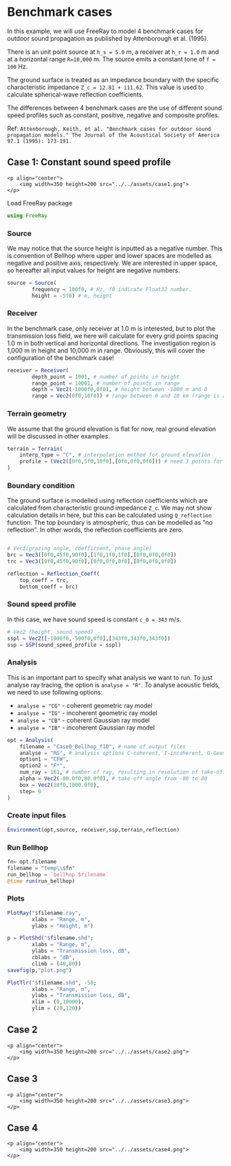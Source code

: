 # Benchmark cases

In this example, we will use FreeRay to model 4 benchmark cases for outdoor sound propagation as published by Attenborough et al. (1995).


There is an unit point source at ``h_s = 5.0`` m, a receiver at ``h_r = 1.0`` m and at a horizontal range ``R=10,000`` m. The source emits a constant tone of ``f = 100`` Hz.

The ground surface is treated as an impedance boundary with the specific characteristic impedance ``Z_c = 12.81 + i11.62``. This value is used to calculate spherical-wave reflection coefficients.

The differences between 4 benchmark cases are the use of different sound speed profiles such as constant, positive, negative and composite profiles.

Ref: `Attenborough, Keith, et al. "Benchmark cases for outdoor sound propagation models." The Journal of the Acoustical Society of America 97.1 (1995): 173-191.`


## Case 1: Constant sound speed profile

```@raw html
<p align="center">
    <img width=350 height=200 src="../../assets/case1.png">
</p>
```


Load FreeRay package

```julia
using FreeRay
```

### Source

We may notice that the source height is inputted as a negative number. This is convention of Bellhop where upper and lower spaces are modelled as negative and positive axis, respectively. We are interested in upper space, so hereafter all input values for height are negative numbers.

```julia
source = Source(
        frequency = 100f0, # Hz, f0 indicate Float32 number.
        height = -5f0) # m, height
```

### Receiver

In the benchmark case, only receiver at 1.0 m is interested, but to plot the transmission loss field, we here will calculate for every grid points spacing 1.0 m in both vertical and horizontal directions. The investigation region is 1,000 m in height and 10,000 m in range. Obviously, this will cover the configuration of the benchmark case!

```julia
receiver = Receiver(
        depth_point = 1001, # number of points in height
        range_point = 10001, # number of points in range
        depth = Vec2(-1000f0,0f0), # height between -1000 m and 0
        range = Vec2(0f0,10f0)) # range between 0 and 10 km (range is always in km)
```


### Terrain geometry

We assume that the ground elevation is flat for now, real ground elevation will be discussed in other examples.

```julia
terrain = Terrain(
    interp_type = "C", # interpolation method for ground elevation
    profile = (Vec2([0f0,5f0,10f0],[0f0,0f0,0f0])) # need 3 points for modelling flat terrain
)
```


### Boundary condition

The ground surface is modelled using reflection coefficients which are calculated from characteristic ground impedance ``Z_c``. We may not show calculation details in here, but this can be calculated using `Q_reflection` function. The top boundary is atmospheric, thus can be modelled as "no reflection". In other words, the reflection coefficients are zero.

```julia

# Vec3(grazing angle, coefficient, phase angle)
brc = Vec3([0f0,45f0,90f0],[1f0,1f0,1f0],[0f0,0f0,0f0])
trc = Vec3([0f0,45f0,90f0],[0f0,0f0,0f0],[0f0,0f0,0f0])

reflection = Reflection_Coeff(
    top_coeff = trc,
    bottom_coeff = brc)
```


### Sound speed profile

In this case, we have sound speed is constant ``c_0 = 343`` m/s.

```julia
# Vec2 (height, sound speed)
sspl = Vec2([-1000f0,-500f0,0f0],[343f0,343f0,343f0])
ssp = SSP(sound_speed_profile = sspl)
```

### Analysis

This is an important part to specify what analysis we want to run. To just analyse ray tracing, the option is `analyse = "R"`. To analyse acoustic fields, we need to use following options:

* `analyse = "CG"` - coherent geometric ray model
* `analyse = "IG"` - incoherent geometric ray model
* `analyse = "CB"` - coherent Gaussian ray model
* `analyse = "IB"` - incoherent Gaussian ray model

```julia
opt = Analysis(
    filename = "Case0_Bellhop_f10", # name of output files
    analyse = "RG", # analysis options C-coherent, I-incoherent, G-Geometric ray, B- Gaussian ray.
    option1 = "CFW",
    option2 = "F*",
    num_ray = 161, # number of ray, resulting in resolution of take-off angles
    alpha = Vec2(-80.0f0,80.0f0), # take-off angle from -80 to 80
    box = Vec2(10f0,1000.0f0),
    step= 0
)
```

### Create input files

```julia
Environment(opt,source, receiver,ssp,terrain,reflection)
```


### Run Bellhop

```julia
fn= opt.filename
filename = "temp\\$fn"
run_bellhop = `bellhop $filename`
@time run(run_bellhop)
```

### Plots

```julia
PlotRay("$filename.ray",
        xlabs = "Range, m",
        ylabs = "Height, m")

p = PlotShd("$filename.shd";
        xlabs = "Range, m",
        ylabs = "Transmission loss, dB",
        cblabs = "dB",
        climb = (40,80))
savefig(p,"plot.png")

PlotTlr("$filename.shd", -50;
        xlabs = "Range, m",
        ylabs = "Transmission loss, dB",
        xlim = (0,10000),
        ylim = (20,120))
```


## Case 2

```@raw html
<p align="center">
    <img width=350 height=200 src="../../assets/case2.png">
</p>
```

## Case 3

```@raw html
<p align="center">
    <img width=350 height=200 src="../../assets/case3.png">
</p>
```

## Case 4


```@raw html
<p align="center">
    <img width=350 height=200 src="../../assets/case4.png">
</p>
```

